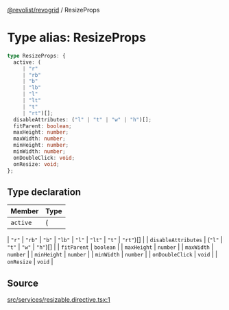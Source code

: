 [@revolist/revogrid](README.md) / ResizeProps

# Type alias: ResizeProps

```ts
type ResizeProps: {
  active: (
     | "r"
     | "rb"
     | "b"
     | "lb"
     | "l"
     | "lt"
     | "t"
     | "rt")[];
  disableAttributes: ("l" | "t" | "w" | "h")[];
  fitParent: boolean;
  maxHeight: number;
  maxWidth: number;
  minHeight: number;
  minWidth: number;
  onDoubleClick: void;
  onResize: void;
};
```

## Type declaration

| Member | Type |
| :------ | :------ |
| `active` | (
  \| `"r"`
  \| `"rb"`
  \| `"b"`
  \| `"lb"`
  \| `"l"`
  \| `"lt"`
  \| `"t"`
  \| `"rt"`)[] |
| `disableAttributes` | (`"l"` \| `"t"` \| `"w"` \| `"h"`)[] |
| `fitParent` | `boolean` |
| `maxHeight` | `number` |
| `maxWidth` | `number` |
| `minHeight` | `number` |
| `minWidth` | `number` |
| `onDoubleClick` | `void` |
| `onResize` | `void` |

## Source

[src/services/resizable.directive.tsx:1](https://github.com/revolist/revogrid/blob/ace6403c43f42f0eb026a7e73c0ae179d3a4c66f/src/services/resizable.directive.tsx#L1)
